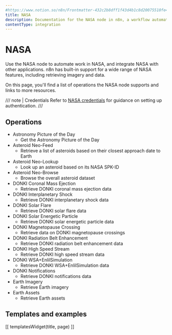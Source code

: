 ```yaml
---
#https://www.notion.so/n8n/Frontmatter-432c2b8dff1f43d4b1c8d20075510fe4
title: NASA
description: Documentation for the NASA node in n8n, a workflow automation platform. Includes details of operations and configuration, and links to examples and credentials information.
contentType: integration
---
```


# NASA

Use the NASA node to automate work in NASA, and integrate NASA with other applications. n8n has built-in support for a wide range of NASA features, including retrieving imagery and data. 

On this page, you'll find a list of operations the NASA node supports and links to more resources.

/// note | Credentials
Refer to [NASA credentials](/integrations/builtin/credentials/nasa/) for guidance on setting up authentication. 
///

## Operations

* Astronomy Picture of the Day
    * Get the Astronomy Picture of the Day
* Asteroid Neo-Feed
    * Retrieve a list of asteroids based on their closest approach date to Earth
* Asteroid Neo-Lookup
    * Look up an asteroid based on its NASA SPK-ID
* Asteroid Neo-Browse
    * Browse the overall asteroid dataset
* DONKI Coronal Mass Ejection
    * Retrieve DONKI coronal mass ejection data
* DONKI Interplanetary Shock
    * Retrieve DONKI interplanetary shock data
* DONKI Solar Flare
    * Retrieve DONKI solar flare data
* DONKI Solar Energetic Particle
    * Retrieve DONKI solar energetic particle data
* DONKI Magnetopause Crossing
    * Retrieve data on DONKI magnetopause crossings
* DONKI Radiation Belt Enhancement
    * Retrieve DONKI radiation belt enhancement data
* DONKI High Speed Stream
    * Retrieve DONKI high speed stream data
* DONKI WSA+EnlilSimulation
    * Retrieve DONKI WSA+EnlilSimulation data
* DONKI Notifications
    * Retrieve DONKI notifications data
* Earth Imagery
    * Retrieve Earth imagery
* Earth Assets
    * Retrieve Earth assets

## Templates and examples

<!-- see https://www.notion.so/n8n/Pull-in-templates-for-the-integrations-pages-37c716837b804d30a33b47475f6e3780 -->
[[ templatesWidget(title, page) ]]
